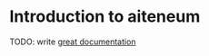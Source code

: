 # Introduction to aiteneum

TODO: write [great documentation](http://jacobian.org/writing/what-to-write/)
